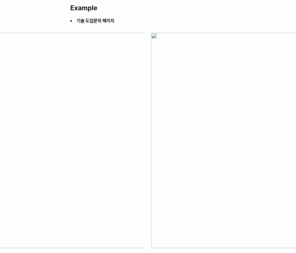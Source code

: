 <h2>Example</h2>
<li><strong>기술 도입문의 페이지</strong></li>

<div style="display: flex; justify-content: center; align-items:start; gap: 20px; margin-top:30px">
<img src="https://velog.velcdn.com/images/flip_404/post/2edcbefb-09da-4af0-9ac6-4bb427b5a3d1/image.png" style=" object-fit:contain; width: 700px">
<img src="https://velog.velcdn.com/images/flip_404/post/395bea69-92ad-42af-98e4-6a5e5971f21f/image.png" style=" object-fit:contain; width: 700px">
</div>
